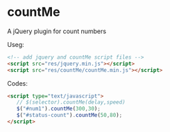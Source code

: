 # countMe
A jQuery plugin for count numbers

Useg:
```html
<!-- add jquery and countMe script files -->
<script src="res/jquery.min.js"></script>
<script src="res/countMe/countMe.min.js"></script>
```
Codes:
```html
<script type="text/javascript">
   // $(selector).countMe(delay,speed)
   $("#num1").countMe(300,30);
   $("#status-count").countMe(50,80);
</script>
```
